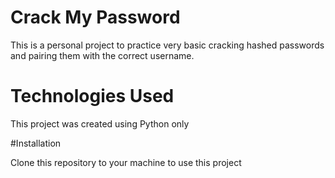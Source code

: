 # Crack My Password

This is a personal project to practice very basic cracking hashed passwords and pairing them with the correct username.

# Technologies Used

This project was created using Python only

#Installation

Clone this repository to your machine to use this project

